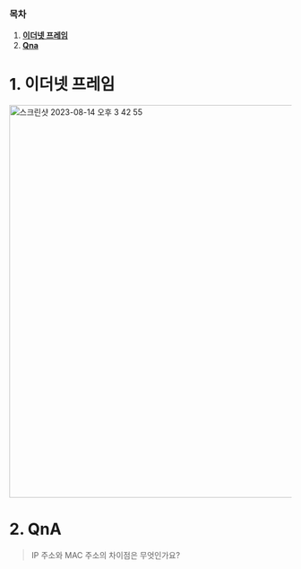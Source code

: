### 목차

1. [**이더넷 프레임**](#1-이더넷-프레임)
2. [**Qna**](#2-qna)

# 1. 이더넷 프레임

>
<img width="700" alt="스크린샷 2023-08-14 오후 3 42 55" src="https://github.com/SSAFYSEOUL06CSSTUDY/06CSSTUDY/assets/108852263/94960cf2-6500-4a31-9138-c1f120300beb">


# 2. QnA

> IP 주소와 MAC 주소의 차이점은 무엇인가요?
